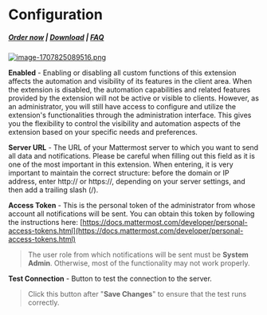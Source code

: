 # Configuration

#####  [Order now](https://puqcloud.com/whmcs-addon-puq-customization.php) | [Download](https://download.puqcloud.com/WHMCS/addons/PUQ-Customization/) | [FAQ](https://faq.puqcloud.com/)

[![image-1707825089516.png](https://doc.puq.info/uploads/images/gallery/2024-02/scaled-1680-/image-1707825089516.png)](https://doc.puq.info/uploads/images/gallery/2024-02/image-1707825089516.png)

**Enabled** - Enabling or disabling all custom functions of this extension affects the automation and visibility of its features in the client area. When the extension is disabled, the automation capabilities and related features provided by the extension will not be active or visible to clients. However, as an administrator, you will still have access to configure and utilize the extension's functionalities through the administration interface. This gives you the flexibility to control the visibility and automation aspects of the extension based on your specific needs and preferences.

**Server URL** - The URL of your Mattermost server to which you want to send all data and notifications. Please be careful when filling out this field as it is one of the most important in this extension. When entering, it is very important to maintain the correct structure: before the domain or IP address, enter http:// or https://, depending on your server settings, and then add a trailing slash (/).

**Access Token** - This is the personal token of the administrator from whose account all notifications will be sent. You can obtain this token by following the instructions here: [https://docs.mattermost.com/developer/personal-access-tokens.html](https://docs.mattermost.com/developer/personal-access-tokens.html)

>The user role from which notifications will be sent must be **System Admin**. Otherwise, most of the functionality may not work properly.

**Test Connection** - Button to test the connection to the server.

>Click this button after "**Save Changes**" to ensure that the test runs correctly.